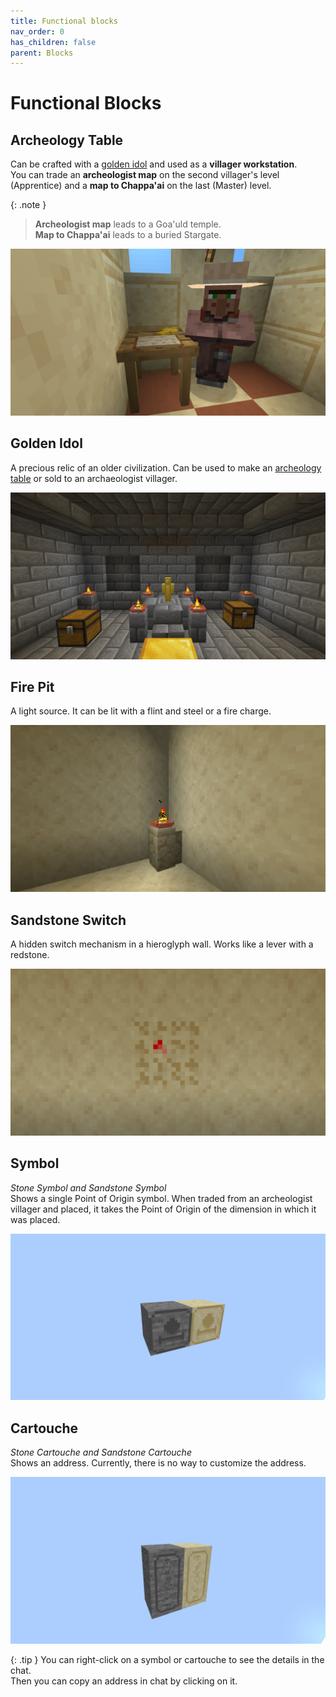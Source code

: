 ```yaml
---
title: Functional blocks
nav_order: 0
has_children: false
parent: Blocks
---
```

# Functional Blocks

## Archeology Table
Can be crafted with a [golden idol](#golden-idol) and used as a __villager workstation__.  
You can trade an __archeologist map__ on the second villager's level (Apprentice)
and a __map to Chappa'ai__ on the last (Master) level.

{: .note }
> __Archeologist map__ leads to a Goa'uld temple.  
> __Map to Chappa'ai__ leads to a buried Stargate.   

![Golden idol](/assets/img/blocks/functional/archeology_table_villager.png)

## Golden Idol
A precious relic of an older civilization.
Can be used to make an [archeology table](#archeology-table) or sold to an archaeologist villager.

![Golden idol](/assets/img/blocks/functional/golden_idol.png)

## Fire Pit
A light source.
It can be lit with a flint and steel or a fire charge.


![Fire pit](/assets/img/blocks/functional/fire_pit.png)

## Sandstone Switch
A hidden switch mechanism in a hieroglyph wall.
Works like a lever with a redstone.

![Sandstone switch](/assets/img/blocks/functional/sandstone_switch.png)

## Symbol
_Stone Symbol and Sandstone Symbol_  
Shows a single Point of Origin symbol.
When traded from an archeologist villager and placed, it takes the Point of Origin of the dimension in which it was placed.

![Stone and sandstone symbol block](/assets/img/blocks/functional/symbol.png)

## Cartouche
_Stone Cartouche and Sandstone Cartouche_  
Shows an address. Currently, there is no way to customize the address.

![Cartouche](/assets/img/blocks/functional/cartouche.png)

{: .tip }
You can right-click on a symbol or cartouche to see the details in the chat.  
Then you can copy an address in chat by clicking on it.